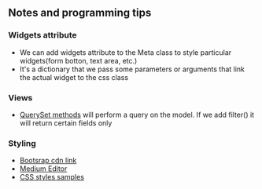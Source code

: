 ## Notes and programming tips

### Widgets attribute

- We can add widgets attribute to the Meta class to style particular widgets(form botton, text area, etc.)
- It's a dictionary that we pass some parameters or arguments that link the actual widget to the css class

### Views

- [QuerySet methods](https://docs.djangoproject.com/en/3.2/ref/models/querysets/) will perform a query on the model. If we add filter() it will return certain fields only

### Styling

- [Bootsrap cdn link](https://bootstrapdocs.com/v3.3.5/docs/getting-started/)
- [Medium Editor](https://github.com/yabwe/medium-editor)
- [CSS styles samples]()
